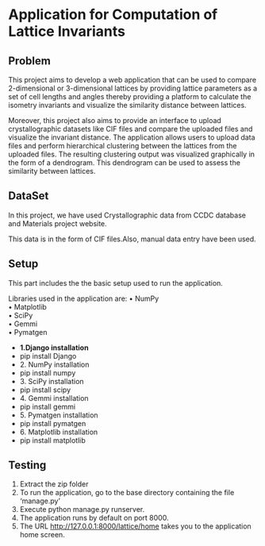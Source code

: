 
# Application for Computation of Lattice Invariants

## Problem

This project aims to develop a web application that can be used to compare 2-dimensional or 3-dimensional lattices by providing lattice parameters as a set of cell lengths and angles thereby providing a platform to calculate the isometry invariants and visualize the similarity distance between lattices. 

Moreover, this project also aims to provide an interface to upload crystallographic datasets like CIF files and compare the uploaded files and visualize the invariant distance. The application allows users to upload data files and perform hierarchical clustering between the lattices from the uploaded files. The resulting clustering output was visualized graphically in the form of a dendrogram. This dendrogram can be used to assess the similarity between lattices. 

## DataSet
In this project, we have used Crystallographic data from CCDC database and Materials project website. 

This data is in the form of CIF files.Also, manual data entry have been used.


## Setup
This part includes the the basic setup used to run the application.

Libraries used in the application are:
•	NumPy\
•	Matplotlib\
•	SciPy\
•	Gemmi \
•	Pymatgen

<ul>
        <li style="font-weight:bold"> 1.Django installation
        <li>    pip install Django
        <li>2.	NumPy installation 
        <li>    pip install numpy
        <li>3.	SciPy installation
        <li>    pip install scipy
        <li>4.	Gemmi installation
        <li>    pip install gemmi
        <li>5.	Pymatgen installation
        <li>	    pip install pymatgen
        <li>6. Matplotlib installation
        <li>    pip install matplotlib
</ul>

## Testing

1. Extract the zip folder 
2. To run the application, go to the base directory containing the file ‘manage.py’ 
3. Execute python manage.py runserver.
4. The application runs by default on port 8000.
5. The URL http://127.0.0.1:8000/lattice/home takes you to the   application home screen.


